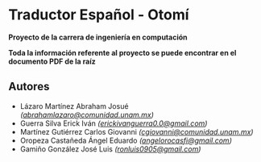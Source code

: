 # Traductor Español - Otomí

**Proyecto de la carrera de ingeniería en computación**

**Toda la información referente al proyecto se puede encontrar en el documento PDF de la raíz**

## Autores

* Lázaro Martínez Abraham Josué *(abrahamlazaro@comunidad.unam.mx)*
* Guerra Silva Erick Iván *(erickivanguerra0.0@gmail.com)*
* Martínez Gutiérrez Carlos Giovanni *(cgiovanni@comunidad.unam.mx)*
* Oropeza Castañeda Ángel Eduardo *(angelorocasfi@gmail.com)*
* Gamiño González José Luis *(ronluis0905@gmail.com)*